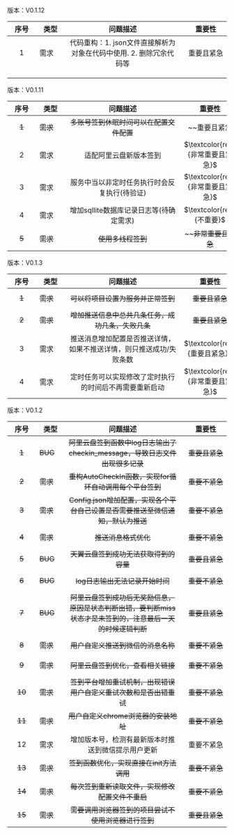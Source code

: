版本：V0.1.12

| <span style="display:inline-block;width: 50px"> 序号 </span> | <span style="display:inline-block;width: 50px"> 类型</span> | <span style="display:inline-block;width: 250px"> 问题描述</span> | <span style="display:inline-block;width: 100px"> 重要性 </span> | <span style="display:inline-block;width: 80px">进度</span> | <span style="display:inline-block;width: 80px"> 解决日期 </span> | <span style="display:inline-block;width: 100px"> 备注</span> |
|:----------------------------------------------------------:|-----------------------------------------------------------|:------------------------------------------------------------:|:------------------------------------------------------------:|:--------------------------------------------------------:|:------------------------------------------------------------:|:----------------------------------------------------------:|
|                             1                              | 需求                                                        |           代码重构：1. json文件直接解析为对象在代码中使用. 2. 删除冗余代码等            |                            重要且紧急                             |                  $\textcolor{red}{未解决}$                  |                                                              |                                                            |
|                                                            |                                                           |                                                              |                                                              |                                                          |                                                              |                                                            |
|                                                            |                                                           |                                                              |                                                              |                                                          |                                                              |                                                            |
|                                                            |                                                           |                                                              |                                                              |                                                          |                                                              |                                                            |

版本：V0.1.11

| <span style="display:inline-block;width: 50px"> 序号 </span> | <span style="display:inline-block;width: 50px"> 类型</span> | <span style="display:inline-block;width: 250px"> 问题描述</span> | <span style="display:inline-block;width: 100px"> 重要性 </span> | <span style="display:inline-block;width: 80px">进度</span> | <span style="display:inline-block;width: 80px"> 解决日期 </span> | <span style="display:inline-block;width: 100px"> 备注</span> |
|:----------------------------------------------------------:|-----------------------------------------------------------|:------------------------------------------------------------:|:------------------------------------------------------------:|:--------------------------------------------------------:|:------------------------------------------------------------:|:----------------------------------------------------------:|
|                           ~~1~~                            | ~~需求~~                                                    |                    ~~多账号签到休眠时间可以在配置文件配置~~                    |                           ~~重要且紧急                            |                         ~~已解决~~                          |                          2023-8-10                           |                                                            |
|                             2                              | 需求                                                        |                         适配阿里云盘新版本签到                          |                  $\textcolor{red}{非常重要且紧急}$                  |                 $\textcolor{blue}{测试中}$                  |                                                              |                                                            |
|                             3                              | 需求                                                        |                   服务中当以非定时任务执行时会反复执行(待验证)                    |                  $\textcolor{red}{非常重要且紧急}$                  |                  $\textcolor{red}{未解决}$                  |                                                              |                                                            |
|                             4                              | 需求                                                        |                   增加sqllite数据库记录日志等(待确定需求)                   |                    $\textcolor{red}{不重要}$                    |                  $\textcolor{red}{未解决}$                  |                                                              |                                                            |
|                           ~~5~~                            | ~~需求~~                                                    |                         ~~使用多线程签到~~                          |                        ~~~~非常重要且紧急~~                         |                         ~~已解决~~                          |                          2023-8-10                           |                                                            |

版本：V0.1.3

| <span style="display:inline-block;width: 50px"> 序号 </span> | <span style="display:inline-block;width: 50px"> 类型</span> | <span style="display:inline-block;width: 250px"> 问题描述</span> | <span style="display:inline-block;width: 100px"> 重要性 </span> | <span style="display:inline-block;width: 80px">进度</span> | <span style="display:inline-block;width: 80px"> 解决日期 </span> | <span style="display:inline-block;width: 100px"> 备注</span> |
|:----------------------------------------------------------:|-----------------------------------------------------------|:------------------------------------------------------------:|:------------------------------------------------------------:|:--------------------------------------------------------:|:------------------------------------------------------------:|:----------------------------------------------------------:|
|                           ~~1~~                            | ~~需求~~                                                    |                     ~~可以将项目设置为服务并正常签到~~                      |                          ~~重要且紧急~~                           |                         ~~已解决~~                          |                          2023-6-18                           |                                                            |
|                           ~~2~~                            | ~~需求~~                                                    |                 ~~增加推送信息中总共几条任务，成功几条，失败几条~~                  |                          ~~重要且紧急~~                           |                         ~~已解决~~                          |                          2023-5-21                           |                                                            |
|                             3                              | 需求                                                        |              推送消息增加配置是否推送详情，如果不推送详情，则只推送成功/失败条数              |                   $\textcolor{red}{重要且紧急}$                   |                 $\textcolor{blue}{暂不解决}$                 |                                                              |                            不重要                             |
|                             4                              | 需求                                                        |                 定时任务可以实现修改了定时执行的时间后不再需要重新启动                  |                  $\textcolor{red}{非常重要且紧急}$                  |                  $\textcolor{red}{未解决}$                  |                                                              |                                                            |

版本：V0.1.2

| <span style="display:inline-block;width: 50px"> 序号 </span> | <span style="display:inline-block;width: 50px"> 类型</span> | <span style="display:inline-block;width: 250px"> 问题描述</span> | <span style="display:inline-block;width: 100px"> 重要性 </span> | <span style="display:inline-block;width: 80px">进度</span> | <span style="display:inline-block;width: 80px"> 解决日期 </span> | <span style="display:inline-block;width: 100px"> 备注</span> |
|:----------------------------------------------------------:|-----------------------------------------------------------|:------------------------------------------------------------:|:------------------------------------------------------------:|:--------------------------------------------------------:|:------------------------------------------------------------:|:----------------------------------------------------------:|
|                           ~~1~~                            | ~~BUG~~                                                   |      ~~阿里云盘签到函数中log日志输出了checkin_message，导致日志文件出现很多记录~~       |                          ~~重要且紧急~~                           |                         ~~已解决~~                          |                           2023-4-5                           |                                                            |
|                           ~~2~~                            | ~~需求~~                                                    |            ~~重构AutoCheckIn函数，实现for循环自动调用每个平台签到~~             |                          ~~重要不紧急~~                           |                         ~~已解决~~                          |                           2023-4-8                           |                                                            |
|                           ~~3~~                            | ~~需求~~                                                    |       ~~Config.json增加配置，实现各个平台自己设置是否需要推送至微信通知，默认为推送~~        |                          ~~重要不紧急~~                           |                         ~~已解决~~                          |                           2023-4-9                           |                                                            |
|                           ~~4~~                            | ~~需求~~                                                    |                         ~~推送消息格式优化~~                         |                          ~~重要不紧急~~                           |                         ~~已解决~~                          |                          2023-4-14                           |                                                            |
|                           ~~5~~                            | ~~BUG~~                                                   |                    ~~天翼云盘签到成功无法获取得到的容量~~                     |                          ~~重要且紧急~~                           |                         ~~已解决~~                          |                           2023-4-8                           |                                                            |
|                           ~~6~~                            | ~~BUG~~                                                   |                     ~~log日志输出无法记录开始时间~~                      |                          ~~重要不紧急~~                           |                         ~~已解决~~                          |                           2023-4-5                           |                                                            |
|                           ~~7~~                            | ~~BUG~~                                                   |  ~~阿里云盘签到成功后无奖励信息，原因是状态判断出错，要判断miss状态才是未签到的，注意最后一天的时候逻辑判断~~  |                          ~~重要且紧急~~                           |                         ~~已解决~~                          |                           2023-4-5                           |                                                            |
|                           ~~8~~                            | ~~需求~~                                                    |                     ~~用户自定义推送到微信的消息名称~~                      |                          ~~重要不紧急~~                           |                         ~~已解决~~                          |                           2023-4-9                           |                                                            |
|                           ~~9~~                            | ~~需求~~                                                    |                     ~~阿里云盘签到优化，查看相关链接~~                      |                          ~~重要不紧急~~                           |                         ~~已解决~~                          |                          2023-4-22                           |                                                            |
|                           ~~10~~                           | ~~需求~~                                                    |             ~~签到平台增加重试机制，出现错误用户自定义重试次数和是否出错重试~~              |                          ~~重要不紧急~~                           |                         ~~已解决~~                          |                          2023-4-16                           |                                                            |
|                           ~~11~~                           | ~~需求~~                                                    |                   ~~用户自定义chrome浏览器的安装地址~~                    |                          ~~重要不紧急~~                           |                         ~~已解决~~                          |                          2023-4-16                           |                                                            |
|                             12                             | 需求                                                        |                  增加版本号，检测有最新版本时推送到微信提示用户更新                   |                            重要不紧急                             |                         ~~已解决~~                          |                                                              |                                                            |
|                           ~~13~~                           | ~~需求~~                                                    |                   ~~签到函数优化，实现直接在init方法调用~~                   |                          ~~重要不紧急~~                           |                         ~~已解决~~                          |                          2023-4-14                           |                                                            |
|                           ~~14~~                           | ~~需求~~                                                    |                  ~~每次签到重新读取文件，实现修改配置文件不重启~~                  |                          ~~重要不紧急~~                           |                         ~~已解决~~                          |                           2023-5-4                           |                                                            |
|                           ~~15~~                           | ~~需求~~                                                    |                 ~~需要调用浏览器签到的项目尝试不使用浏览器进行签到~~                 |                          ~~重要且紧急~~                           |                         ~~已解决~~                          |                          2023-5-13                           |                                                            |

